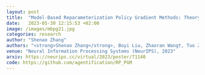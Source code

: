 ```yaml
---
layout: post
title:  "Model-Based Reparameterization Policy Gradient Methods: Theory and Practical Algorithms"
date:   2023-05-30 12:15:53 +02:00
image: /images/mbpg21.jpg
categories: research
author: "Shenao Zhang"
authors: "<strong>Shenao Zhang</strong>, Boyi Liu, Zhaoran Wang†, Tuo Zhao†"
venue: "Neural Information Processing Systems (NeurIPS), 2023"
arxiv: https://neurips.cc/virtual/2023/poster/71140
code: https://github.com/agentification/RP_PGM
---
```

